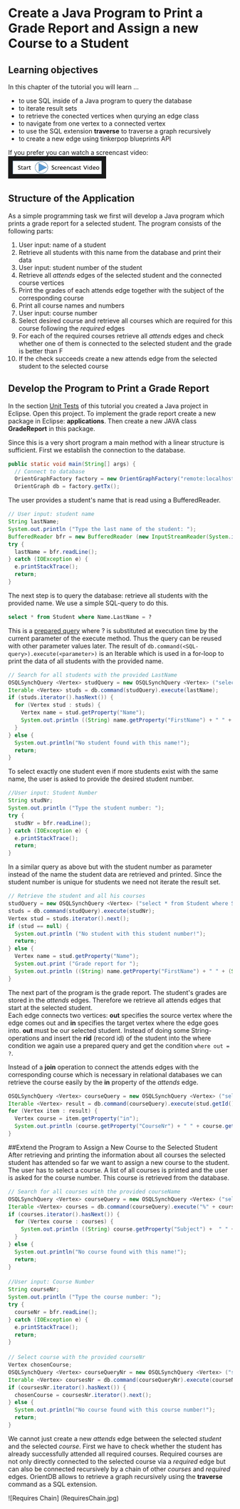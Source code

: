 # Create a Java Program to Print a Grade Report and Assign a new Course to a Student

## Learning objectives
In this chapter of the tutorial you will learn ...
* to use SQL inside of a Java program to query the database
* to iterate result sets
* to retrieve the conected vertices when qurying an edge class
* to navigate from one vertex to a connected vertex
* to use the SQL extension **traverse** to traverse a graph recursively
* to create a new edge using tinkerpop blueprints API


If you prefer you can watch a screencast video:
<a href="RWM-Search-2.mp4
" target="_blank"><img src="StartScreencastVideo.jpg"
alt="Eclipse Video" width="200" height="30" border="10" /></a>

## Structure of the Application
As a simple programming task we first will develop a Java program which prints a grade report for a selected student. The program consists of the following parts:

1. User input: name of a student
1. Retrieve all students with this name from the database and print their data
1. User input: student number of the student
1. Retrieve all *attends* edges of the selected student and the connected course vertices
2. Print the grades of each attends edge together with the subject of the corresponding course
3. Print all course names and numbers
2. User input: course number
3. Select desired course and retrieve all courses which are required for this course following the *required* edges
1. For each of the required courses retrieve all *attends* edges and check whether one of them is connected to the selected student and the grade is better than F
2. If the check succeeds create a new attends edge from the selected student to the selected course

## Develop the Program to Print a Grade Report

In the section [Unit Tests](unit_tests.md) of this tutorial you created a Java project in Eclipse. Open this project. To implement the grade report create a new package in Eclipse: **applications**. Then create a new JAVA class **GradeReport** in this package.

Since this is a very short program a main method with a linear structure is sufficient. First we establish the connection to the database.

```java
public static void main(String[] args) {
  // Connect to database
  OrientGraphFactory factory = new OrientGraphFactory("remote:localhost/CourseParticipation", "admin", "admin"); // The OrientDB server must be running
  OrientGraph db = factory.getTx();
```

The user provides a student's name that is read using a BufferedReader.

```java
// User input: student name
String lastName;
System.out.println ("Type the last name of the student: ");
BufferedReader bfr = new BufferedReader (new InputStreamReader(System.in));
try {
  lastName = bfr.readLine();
} catch (IOException e) {
  e.printStackTrace();
  return;
}
```

The next step is to query the database: retrieve all students with the provided name. We use a simple SQL-query to do this.

```sql
select * from Student where Name.LastName = ?
```
This is a [prepared query](http://orientdb.com/docs/last/Document-Database.html#prepared-query) where ? is substituted at execution time by the current parameter of the execute method. Thus the query can be reused with other parameter values later. The result of ``db.command(<SQL-query>).execute(<parameter>)`` is an Iterable which is used in a for-loop to print the data of all students with the provided name.

```java
// Search for all students with the provided LastName
OSQLSynchQuery <Vertex> studQuery = new OSQLSynchQuery <Vertex> ("select * from Student where Name.LastName = ?");
Iterable <Vertex> studs = db.command(studQuery).execute(lastName);
if (studs.iterator().hasNext()) {
  for (Vertex stud : studs) {
    Vertex name = stud.getProperty("Name");
    System.out.println ((String) name.getProperty("FirstName") + " " + (String) name.getProperty("LastName") + ", DOB: " + stud.getProperty("DOB") + ", Stud-Nr: " + stud.getProperty("StudentNr"));
  }
} else { 
  System.out.println("No student found with this name!"); 
  return;
}

```

To select exactly one student even if more students exist with the same name, the user is asked to provide the desired student number.

```java
//User input: Student Number
String studNr;
System.out.println ("Type the student number: ");
try {
  studNr = bfr.readLine();
} catch (IOException e) {
  e.printStackTrace();
  return;
}
```

In a similar query as above but with the student number as parameter instead of the name the student data are retrieved and printed. Since the student number is unique for students we need not iterate the result set.

```java
// Retrieve the student and all his courses
studQuery = new OSQLSynchQuery <Vertex> ("select * from Student where StudentNr = ?");
studs = db.command(studQuery).execute(studNr);
Vertex stud = studs.iterator().next();
if (stud == null) {
  System.out.println ("No student with this student number!");
  return;
} else {
  Vertex name = stud.getProperty("Name");
  System.out.print ("Grade report for ");
  System.out.println ((String) name.getProperty("FirstName") + " " + (String) name.getProperty("LastName") + ", DOB: " + stud.getProperty("DOB") + ", Stud-Nr: " + stud.getProperty("StudentNr"));;
}
```

The next part of the program is the grade report. The student's grades are stored in the *attends* edges. Therefore we retrieve all attends edges that start at the selected student.  
Each edge connects two vertices: **out** specifies the source vertex where the edge comes out and **in** specifies the target vertex where the edge goes into. **out** must be our selected student. Instead of doing some String-operations and insert the **rid** (record id) of the student into the where condition we again use a prepared query and get the condition ``where out = ?``.

Instead of a **join** operation to connect the attends edges with the corresponding course which is necessary in relational databases we can retrieve the course easily by the **in** property of the *attends* edge.

```java
OSQLSynchQuery <Vertex> courseQuery = new OSQLSynchQuery <Vertex> ("select in, Semester, Attempt, Grade from attends where out = ? order by Semester");
Iterable <Vertex> result = db.command(courseQuery).execute(stud.getId());
for (Vertex item : result) {
  Vertex course = item.getProperty("in");
  System.out.println (course.getProperty("CourseNr") + " " + course.getProperty("Subject") + " " + item.getProperty("Semester") + " " + item.getProperty("Attempt") + " " + item.getProperty("Grade"));
}
```

##Extend the Program to Assign a New Course to the Selected Student
After retrieving and printing the information about all courses the selected student has attended so far we want to assign a new course to the student. The user has to select a course. A list of all courses is printed and the user is asked for the course number. This course is retrieved from the database.

```java
// Search for all courses with the provided courseName
OSQLSynchQuery <Vertex> courseQuery = new OSQLSynchQuery <Vertex> ("select * from Course where Subject LIKE ?");
Iterable <Vertex> courses = db.command(courseQuery).execute("%" + courseName + "%");
if (courses.iterator().hasNext()) {
  for (Vertex course : courses) {
    System.out.println ((String) course.getProperty("Subject") +  " " + course.getProperty("CourseNr"));;
  }
} else { 
  System.out.println("No course found with this name!"); 
  return;
}

//User input: Course Number
String courseNr;
System.out.println ("Type the course number: ");
try {
  courseNr = bfr.readLine();
} catch (IOException e) {
  e.printStackTrace();
  return;
}

// Select course with the provided courseNr
Vertex chosenCourse;
OSQLSynchQuery <Vertex> courseQueryNr = new OSQLSynchQuery <Vertex> ("select * from Course where CourseNr = ?");
Iterable <Vertex> coursesNr = db.command(courseQueryNr).execute(courseNr);
if (coursesNr.iterator().hasNext()) {
  chosenCourse = coursesNr.iterator().next();
} else { 
  System.out.println("No course found with this course number!"); 
  return;
}
```

We cannot just create a new *attends* edge between the selected *student* and the selected *course*. First we have to check whether the student has already successfully attended all required courses. Required courses are not only directly connected to the selected course via a *required* edge but can also be connected recursively by a chain of other *courses* and *required* edges. OrientDB allows to retrieve a graph recursively using the **traverse** command as a SQL extension.

![Requires Chain] (RequiresChain.jpg)
